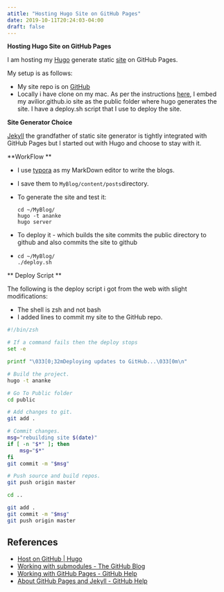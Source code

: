 ```yaml
---
atitle: "Hosting Hugo Site on GitHub Pages"
date: 2019-10-11T20:24:03-04:00
draft: false
---
```


**Hosting Hugo Site on GitHub Pages**

I am hosting my [Hugo](https://github.com/gohugoio) generate static [site](https://avilior.github.io/) on GitHub Pages.

My setup is as follows:

* My site repo is on [GitHub](https://github.com/avilior/myblog)
* Locally i have clone on my mac. As per the instructions [here]((https://gohugo.io/hosting-and-deployment/hosting-on-github/)), I embed my avilior.github.io site as the public folder where hugo generates the site.  I have a deploy.sh script that I use to deploy the site.

**Site Generator Choice**

[Jekyll](ttps://jekyllrb.com) the grandfather of static site generator is tightly integrated with GitHub Pages but I started out with Hugo and choose to stay with it.

**WorkFlow **

* I use [typora](https://typora.io) as my MarkDown editor to write the blogs.

* I save them to `MyBlog/content/posts`directory.

* To generate the site and test it:

  ```
  cd ~/MyBlog/
  hugo -t ananke
  hugo server
  ```

* To deploy it - which builds the site commits the public directory to github and also commits the site to github

* ```
  cd ~/MyBlog/
  ./deploy.sh
  ```

  

** Deploy Script **

The following is the deploy script i got from the web with slight modifications:

* The shell is zsh and not bash
* I added lines to commit my site to the GitHub repo.

```bash
#!/bin/zsh

# If a command fails then the deploy stops
set -e

printf "\033[0;32mDeploying updates to GitHub...\033[0m\n"

# Build the project.
hugo -t ananke

# Go To Public folder
cd public

# Add changes to git.
git add .

# Commit changes.
msg="rebuilding site $(date)"
if [ -n "$*" ]; then
	msg="$*"
fi
git commit -m "$msg"

# Push source and build repos.
git push origin master

cd ..

git add .
git commit -m "$msg"
git push origin master

```



## References

- [Host on GitHub | Hugo](https://gohugo.io/hosting-and-deployment/hosting-on-github/)
- [Working with submodules - The GitHub Blog](https://github.blog/2016-02-01-working-with-submodules/)
- [Working with GitHub Pages - GitHub Help](https://help.github.com/en/categories/working-with-github-pages)
- [About GitHub Pages and Jekyll - GitHub Help](https://help.github.com/en/articles/about-github-pages-and-jekyll)

>